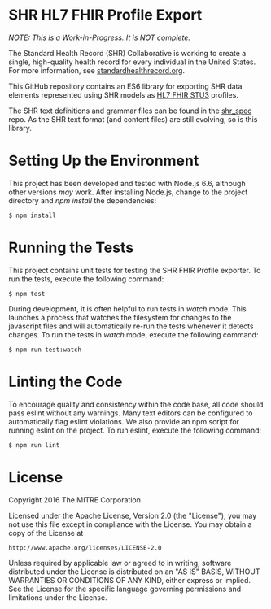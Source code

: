 # SHR HL7 FHIR Profile Export

_NOTE: This is a Work-in-Progress.  It is NOT complete._

The Standard Health Record (SHR) Collaborative is working to create a single, high-quality health record for every individual in the United States.  For more information, see [standardhealthrecord.org](http://standardhealthrecord.org/).

This GitHub repository contains an ES6 library for exporting SHR data elements represented using SHR models as [HL7 FHIR STU3](http://hl7.org/fhir/STU3/index.html) profiles.

The SHR text definitions and grammar files can be found in the [shr_spec](https://github.com/standardhealth/shr_spec) repo.  As the SHR text format (and content files) are still evolving, so is this library.

# Setting Up the Environment

This project has been developed and tested with Node.js 6.6, although other versions _may_ work.  After installing Node.js, change to the project directory and _npm install_ the dependencies:
```
$ npm install
```

# Running the Tests

This project contains unit tests for testing the SHR FHIR Profile exporter.  To run the tests, execute the following command:
```
$ npm test
```

During development, it is often helpful to run tests in _watch_ mode.  This launches a process that watches the filesystem for changes to the javascript files and will automatically re-run the tests whenever it detects changes.  To run the tests in _watch_ mode, execute the following command:
```
$ npm run test:watch
```

# Linting the Code

To encourage quality and consistency within the code base, all code should pass eslint without any warnings.  Many text editors can be configured to automatically flag eslint violations.  We also provide an npm script for running eslint on the project.  To run eslint, execute the following command:
```
$ npm run lint
```

# License

Copyright 2016 The MITRE Corporation

Licensed under the Apache License, Version 2.0 (the "License");
you may not use this file except in compliance with the License.
You may obtain a copy of the License at

    http://www.apache.org/licenses/LICENSE-2.0

Unless required by applicable law or agreed to in writing, software
distributed under the License is distributed on an "AS IS" BASIS,
WITHOUT WARRANTIES OR CONDITIONS OF ANY KIND, either express or implied.
See the License for the specific language governing permissions and
limitations under the License.
